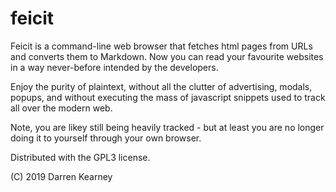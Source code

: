# feicit

Feicit is a command-line web browser that fetches html pages from URLs and converts them to Markdown. Now you can read your favourite websites in a way never-before intended by the developers.

Enjoy the purity of plaintext,  without all the clutter of advertising, modals, popups, and without executing the mass of javascript snippets used to track all over the modern web.

Note, you are likey still being heavily tracked - but at least you are no longer doing it to yourself through your own browser.

Distributed with the GPL3 license.

(C) 2019  Darren Kearney
